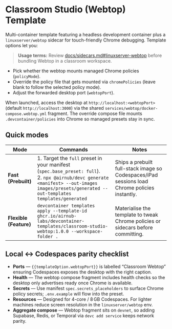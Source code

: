 # Classroom Studio (Webtop) Template

Multi-container template featuring a headless development container plus a `linuxserver/webtop` sidecar for touch-friendly Chrome debugging. Template options let you:

> **Usage terms:** Review [docs/sidecars.md#linuxserver-webtop](../../docs/sidecars.md#linuxserver-webtop) before bundling Webtop in a classroom workspace.

- Pick whether the webtop mounts managed Chrome policies (`policyMode`).
- Override the policy file that gets mounted via `chromePolicies` (leave blank to follow the selected policy mode).
- Adjust the forwarded desktop port (`webtopPort`).

When launched, access the desktop at `http://localhost:<webtopPort>` (default `http://localhost:3000`) via the shared `services/webtop/docker-compose.webtop.yml` fragment. The override compose file mounts `.devcontainer/policies` into Chrome so managed presets stay in sync.

## Quick modes

| Mode | Commands | Notes |
| --- | --- | --- |
| **Fast (Prebuilt)** | 1. Target the `full` preset in your manifest (`spec.base_preset: full`).<br>2. `npx @airnub/devc generate <manifest> --out-images images/presets/generated --out-templates templates/generated` | Ships a prebuilt full-stack image so Codespaces/iPad sessions load Chrome policies instantly. |
| **Flexible (Feature)** | `devcontainer templates apply --template-id ghcr.io/airnub-labs/devcontainer-templates/classroom-studio-webtop:1.0.0 --workspace-folder .` | Materialise the template to tweak Chrome policies or sidecars before committing. |

## Local ↔ Codespaces parity checklist

- **Ports** — `{{templateOption.webtopPort}}` is labelled “Classroom Webtop” ensuring Codespaces exposes the desktop with the right caption.
- **Health** — The webtop compose fragment includes health checks so the desktop only advertises ready once Chrome is available.
- **Secrets** — Use manifest `spec.secrets_placeholders` to surface Chrome policy secrets; `.env.example` will flow into the preset.
- **Resources** — Designed for 4-core / 8 GB Codespaces. For lighter machines reduce screen resolution in the `linuxserver/webtop` env.
- **Aggregate compose** — Webtop fragment sits on `devnet`, so adding Supabase, Redis, or Temporal via `devc add service` keeps network parity.
